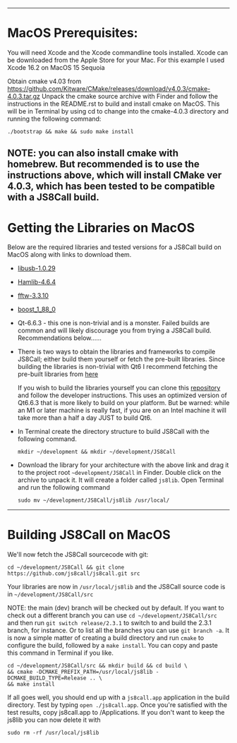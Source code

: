 
------------------------------------------------------------------------------
# MacOS Prerequisites:
You will need Xcode and the Xcode commandline tools installed. Xcode can be downloaded from the Apple Store
for your Mac. For this example I used Xcode 16.2 on MacOS 15 Sequoia

Obtain cmake v4.03 from https://github.com/Kitware/CMake/releases/download/v4.0.3/cmake-4.0.3.tar.gz
Unpack the cmake source archive with Finder and follow the instructions in the README.rst to build
and install cmake on MacOS. This will be in Terminal by using cd to change into the cmake-4.0.3 directory
and running the following command:
```
./bootstrap && make && sudo make install
```
NOTE: you can also install cmake with homebrew. But recommended is to use the instructions above, which will install CMake ver 4.0.3, which has
been tested to be compatible with a JS8Call build.
------------------------------------------------------------------------------
# Getting the Libraries on MacOS
Below are the required libraries and tested versions for a JS8Call build on MacOS along with links to download them.

* [libusb-1.0.29](https://github.com/libusb/libusb/releases/download/v1.0.29/libusb-1.0.29.tar.bz2)

* [Hamlib-4.6.4](https://github.com/Hamlib/Hamlib/releases/download/4.6.4/hamlib-4.6.4.tar.gz)

* [fftw-3.3.10](https://fftw.org/fftw-3.3.10.tar.gz)

* [boost_1_88_0](https://archives.boost.io/release/1.88.0/source/boost_1_88_0.tar.gz)

* Qt-6.6.3 - this one is non-trivial and is a monster. Failed builds are common and will likely discourage you from trying a JS8Call
  build. Recommendations below......

*   There is two ways to obtain the libraries and frameworks to compile JS8Call; either build them yourself or fetch
    the pre-built libraries. Since building the libraries is non-trivial with Qt6 I recommend fetching the pre-built libraries
    from [here](https://github.com/Chris-AC9KH/js8lib/releases)

    If you wish to build the libraries yourself you can clone this [repository](https://github.com/Chris-AC9KH/js8lib)
    and follow the developer instructions. This uses an optimized version of Qt6.6.3 that is more likely to build on your platform. But be warned:
    while an M1 or later machine is really fast, if you are on an Intel machine it will take more than a half a day JUST to build Qt6.

*   In Terminal create the directory structure to build JS8Call with the following command.
    ```
    mkdir ~/development && mkdir ~/development/JS8Call
    ```
*   Download the library for your architecture with the above link and drag it to the project root `~development/JS8Call` in
    Finder. Double click on the archive to unpack it. It will create a folder called `js8lib`. Open Terminal and run the following command
    ```
    sudo mv ~/development/JS8Call/js8lib /usr/local/

------------------------------------------------------------------------------
# Building JS8Call on MacOS
We'll now fetch the JS8Call sourcecode with git:
```
cd ~/development/JS8Call && git clone https://github.com/js8call/js8call.git src
```
Your libraries are now in `/usr/local/js8lib` and the JS8Call source code is in `~/development/JS8Call/src`

NOTE: the main (dev) branch will be checked out by default. If you want to check out a different branch you can
use `cd ~/development/JS8Call/src` and then run `git switch release/2.3.1` to switch to and build the 2.3.1 branch, for instance. Or to list all the branches you can use `git branch -a`. It is now a simple matter of creating a build directory and run `cmake` to configure the build, followed by a `make install`. You can copy and paste this command in Terminal if you like.
```
cd ~/development/JS8Call/src && mkdir build && cd build \
&& cmake -DCMAKE_PREFIX_PATH=/usr/local/js8lib -DCMAKE_BUILD_TYPE=Release .. \
&& make install
```
If all goes well, you should end up with a `js8call.app` application in the build directory. Test by typing
`open ./js8call.app`. Once you're satisfied with the test results, copy js8call.app to /Applications. If you don't want to keep the js8lib
you can now delete it with
```
sudo rm -rf /usr/local/js8lib
```